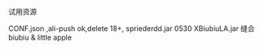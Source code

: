 试用资源

CONF.json ,ali-push ok,delete 18+,  spriederdd.jar    0530
XBiubiuLA.jar  缝合biubiu & little apple

